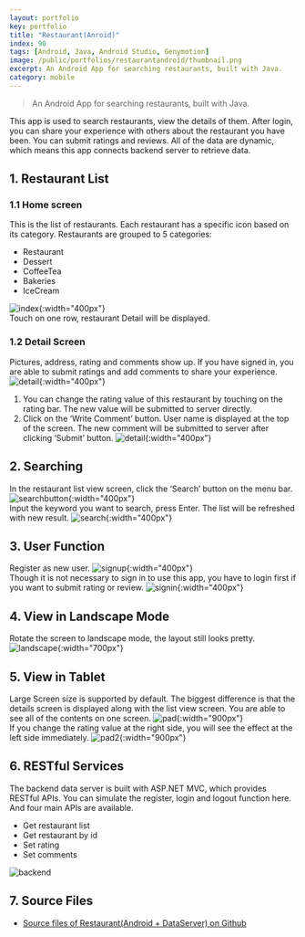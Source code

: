```yaml
---
layout: portfolio
key: portfolio
title: "Restaurant(Anroid)"
index: 90
tags: [Android, Java, Android Studio, Genymotion]
image: /public/portfolios/restaurantandroid/thumbnail.png
excerpt: An Android App for searching restaurants, built with Java.
category: mobile
---
```


> An Android App for searching restaurants, built with Java.

This app is used to search restaurants, view the details of them. After login, you can share your experience with others about the restaurant you have been. You can submit ratings and reviews. All of the data are dynamic, which means this app connects backend server to retrieve data.

## 1. Restaurant List
### 1.1 Home screen  
This is the list of restaurants. Each restaurant has a specific icon based on its category. Restaurants are grouped to 5 categories:
* Restaurant
* Dessert
* CoffeeTea
* Bakeries
* IceCream

![index](/public/portfolios/restaurantandroid/index.png){:width="400px"}  
Touch on one row, restaurant Detail will be displayed.
### 1.2 Detail Screen
Pictures, address, rating and comments show up. If you have signed in, you are able to submit ratings and add comments to share your experience.  
![detail](/public/portfolios/restaurantandroid/detail.png){:width="400px"}  
1) You can change the rating value of this restaurant by touching on the rating bar. The new value will be submitted to server directly.  
2) Click on the ‘Write Comment’ button. User name is displayed at the top of the screen. The new comment will be submitted to server after clicking ‘Submit’ button.
![detail](/public/portfolios/restaurantandroid/submitreview.png){:width="400px"}  

## 2. Searching
In the restaurant list view screen, click the ‘Search’ button on the menu bar.
![searchbutton](/public/portfolios/restaurantandroid/searchbutton.png){:width="400px"}  
Input the keyword you want to search, press Enter. The list will be refreshed with new result.
![search](/public/portfolios/restaurantandroid/search.png){:width="400px"}  

## 3. User Function
Register as new user.
![signup](/public/portfolios/restaurantandroid/signup.png){:width="400px"}  
Though it is not necessary to sign in to use this app, you have to login first if you want to submit rating or review.
![signin](/public/portfolios/restaurantandroid/signin.png){:width="400px"}  

## 4. View in Landscape Mode  
Rotate the screen to landscape mode, the layout still looks pretty.
![landscape](/public/portfolios/restaurantandroid/landscape.png){:width="700px"}  
## 5. View in Tablet
Large Screen size is supported by default. The biggest difference is that the details screen is displayed along with the list view screen. You are able to see all of the contents on one screen.
![pad](/public/portfolios/restaurantandroid/pad.png){:width="900px"}  
If you change the rating value at the right side, you will see the effect at the left side immediately.
![pad2](/public/portfolios/restaurantandroid/pad2.png){:width="900px"}  

## 6. RESTful Services
The backend data server is built with ASP.NET MVC, which provides RESTful APIs. You can simulate the register, login and logout function here. And four main APIs are available.
* Get restaurant list
* Get restaurant by id
* Set rating
* Set comments

![backend](/public/portfolios/restaurantandroid/backend.png)  
## 7. Source Files
* [Source files of Restaurant(Android + DataServer) on Github](https://github.com/jojozhuang/restaurant-android)
